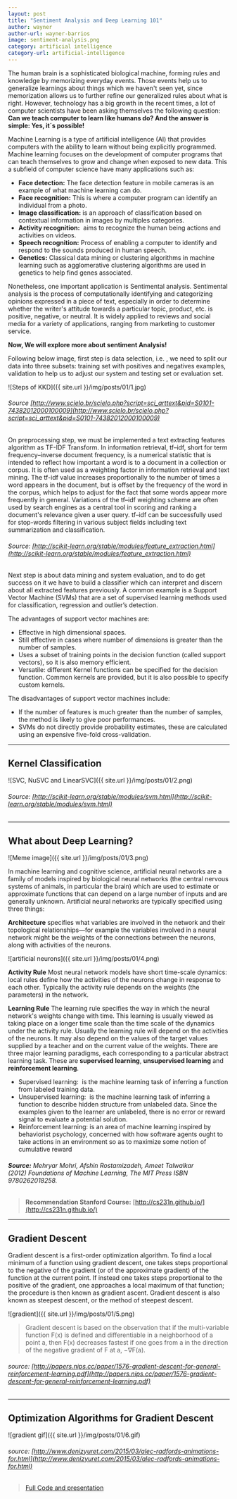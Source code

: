 ```yaml
---
layout: post
title: "Sentiment Analysis and Deep Learning 101"
author: wayner
author-url: wayner-barrios
image: sentiment-analysis.png
category: artificial intelligence
category-url: artificial-intelligence
---
```


The human brain is a sophisticated biological machine, forming rules and knowledge by memorizing everyday events. Those events help us to generalize learnings about things which we haven't seen yet, since memorization allows us to further refine our generalized rules about what is right. However, technology has a big growth in the recent times, a lot of computer scientists have been asking themselves the following question: **Can we teach computer to learn like humans do? And the answer is simple: Yes, it´s possible!**

Machine Learning is a type of artificial intelligence (AI) that provides computers with the ability to learn without being explicitly programmed. Machine learning focuses on the development of computer programs that can teach themselves to grow and change when exposed to new data. This a subfield of computer science have many applications such as:

* **Face detection:** The face detection feature in mobile cameras is an example of what machine learning can do.
* **Face recognition:** This is where a computer program can identify an individual from a photo.
* **Image classification:**  is an approach of classification based on contextual information in images by multiples categories.
* **Activity recognition:**  aims to recognize the human being actions and activities on videos.
* **Speech recognition:** Process of enabling a computer to identify and respond to the sounds produced in human speech.
* **Genetics:** Classical data mining or clustering algorithms in machine learning such as agglomerative clustering algorithms are used in genetics to help find genes associated.

Nonetheless, one important application is Sentimental analysis. Sentimental analysis is the process of computationally identifying and categorizing opinions expressed in a piece of text, especially in order to determine whether the writer's attitude towards a particular topic, product, etc. is positive, negative, or neutral. It is widely applied to reviews and social media for a variety of applications, ranging from marketing to customer service.


**Now, We will explore more about sentiment Analysis!**


Following below image, first step is data selection, i.e. , we need to split our data into three subsets: training set with positives and negatives examples, validation to help us to adjust our system and testing set or evaluation set.

![Steps of KKD]({{ site.url }}/img/posts/01/1.jpg)

###### Source [http://www.scielo.br/scielo.php?script=sci_arttext&pid=S0101-74382012000100009](http://www.scielo.br/scielo.php?script=sci_arttext&pid=S0101-74382012000100009)

On preprocessing step, we must be implemented a text extracting features algorithm as TF-IDF Transform. In information retrieval, tf–idf, short for term frequency–inverse document frequency, is a numerical statistic that is intended to reflect how important a word is to a document in a collection or corpus. It is often used as a weighting factor in information retrieval and text mining. The tf-idf value increases proportionally to the number of times a word appears in the document, but is offset by the frequency of the word in the corpus, which helps to adjust for the fact that some words appear more frequently in general. Variations of the tf–idf weighting scheme are often used by search engines as a central tool in scoring and ranking a document's relevance given a user query. tf–idf can be successfully used for stop-words filtering in various subject fields including text summarization and classification.

###### Source: [http://scikit-learn.org/stable/modules/feature_extraction.html](http://scikit-learn.org/stable/modules/feature_extraction.html)

Next step is about data mining and system evaluation, and to do get success on it we have to build a classifier which can interpret and discern about all extracted features previously. A common example is a Support Vector Machine (SVMs) that are a set of supervised learning methods used for classification, regression and outlier’s detection.

The advantages of support vector machines are:

* Effective in high dimensional spaces.
* Still effective in cases where number of dimensions is greater than the number of samples.
* Uses a subset of training points in the decision function (called support vectors), so it is also memory efficient.
* Versatile: different Kernel functions can be specified for the decision function. Common kernels are provided, but it is also possible to specify custom kernels.

The disadvantages of support vector machines include:

* If the number of features is much greater than the number of samples, the method is likely to give poor performances.
* SVMs do not directly provide probability estimates, these are calculated using an expensive five-fold cross-validation.

---

## Kernel Classification
![SVC, NuSVC and LinearSVC]({{ site.url }}/img/posts/01/2.png)

###### Source: [http://scikit-learn.org/stable/modules/svm.html](http://scikit-learn.org/stable/modules/svm.html)

---

## What about Deep Learning?
![Meme image]({{ site.url }}/img/posts/01/3.png)

In machine learning and cognitive science, artificial neural networks are a family of models inspired by biological neural networks (the central nervous systems of animals, in particular the brain) which are used to estimate or approximate functions that can depend on a large number of inputs and are generally unknown. Artificial neural networks are typically specified using three things:

**Architecture** specifies what variables are involved in the network and their topological relationships—for example the variables involved in a neural network might be the weights of the connections between the neurons, along with activities of the neurons.

![artificial neurons]({{ site.url }}/img/posts/01/4.png)

**Activity Rule** Most neural network models have short time-scale dynamics: local rules define how the activities of the neurons change in response to each other. Typically the activity rule depends on the weights (the parameters) in the network.

**Learning Rule** The learning rule specifies the way in which the neural network's weights change with time. This learning is usually viewed as taking place on a longer time scale than the time scale of the dynamics under the activity rule. Usually the learning rule will depend on the activities of the neurons. It may also depend on the values of the target values supplied by a teacher and on the current value of the weights. There are three major learning paradigms, each corresponding to a particular abstract learning task. These are **supervised learning**, **unsupervised learning** and **reinforcement learning**.


* Supervised learning:  is the machine learning task of inferring a function from labeled training data.
* Unsupervised learning:  is the machine learning task of inferring a function to describe hidden structure from unlabeled data. Since the examples given to the learner are unlabeled, there is no error or reward signal to evaluate a potential solution.
* Reinforcement learning: is an area of machine learning inspired by behaviorist psychology, concerned with how software agents ought to take actions in an environment so as to maximize some notion of cumulative reward

###### **Source:** Mehryar Mohri, Afshin Rostamizadeh, Ameet Talwalkar (2012) Foundations of Machine Learning, The MIT Press ISBN 9780262018258.

> **Recommendation Stanford Course:** [http://cs231n.github.io/](http://cs231n.github.io/)

---

## Gradient Descent

Gradient descent is a first-order optimization algorithm. To find a local minimum of a function using gradient descent, one takes steps proportional to the negative of the gradient (or of the approximate gradient) of the function at the current point. If instead one takes steps proportional to the positive of the gradient, one approaches a local maximum of that function; the procedure is then known as gradient ascent. Gradient descent is also known as steepest descent, or the method of steepest descent.

![gradient]({{ site.url }}/img/posts/01/5.png)

> Gradient descent is based on the observation that if the multi-variable function F(x) is defined and differentiable in a neighborhood of a point a, then F(x) decreases fastest if one goes from a in the direction of the negative gradient of F at a, −∇F(a).

###### source: [http://papers.nips.cc/paper/1576-gradient-descent-for-general-reinforcement-learning.pdf](http://papers.nips.cc/paper/1576-gradient-descent-for-general-reinforcement-learning.pdf)

---

## Optimization Algorithms for Gradient Descent

![gradient gif]({{ site.url }}/img/posts/01/6.gif)

###### source: [http://www.denizyuret.com/2015/03/alec-radfords-animations-for.html](http://www.denizyuret.com/2015/03/alec-radfords-animations-for.html)

> [Full Code and presentation](https://github.com/waybarrios/Django_Meetup/blob/master/Presentation_Meetup_Django_BAQ.ipynb)
